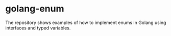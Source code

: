 # golang-enum
 
The repository shows examples of how to implement enums in Golang using interfaces and typed variables. 
